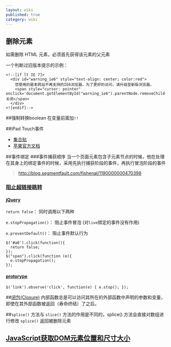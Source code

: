 ```yaml
---
layout: wiki
published: true
category: wiki
---
```


## 删除元素
如需删除 HTML 元素，必须首先获得该元素的父元素

一个判断过旧版本提示的示例：

    <!--[if lt IE 7]>
      <div id="warning_ie6" style="text-align: center; color:red">
        您使用的是本网站不再支持的IE6浏览器，为了更好的访问，请升级至新版浏览器。
        <span style="cursor: pointer" onclick='document.getElementById("warning_ie6").parentNode.removeChild(document.getElementById("warning_ie6"))'>关闭</span>
      </div>
    <![endif]-->

##强制转换boolean
在变量前面加`!!`

##iPad Touch事件
* [集合贴](http://m.oschina.net/blog/88086)
* [苹果官方文档](https://developer.apple.com/library/safari/documentation/AppleApplications/Reference/SafariWebContent/HandlingEvents/HandlingEvents.html)

##事件绑定
###事件捕获顺序
当一个页面元素包含子元素节点的时候，他在处理在其身上的绑定事件的时候，采用先执行捕获阶段的事件，再执行冒泡阶段的事件
> http://blog.segmentfault.com/fishenal/1190000000470398

### [阻止超链接跳转](http://www.suchso.com/projecteactual/javascript-event-up-stopPropagation-cancelBubble.html)
#### [jQuery](http://blog.csdn.net/woshixuye/article/details/7422985)
`return false`： 同时调用以下两种

`e.stopPropagation()`： 阻止事件冒泡 (对`live`绑定的事件没有作用)

`e.preventDefault()`： 阻止事件默认行为

    $('#a0').click(function(){  
      return false;  
    });  
    $("span").click(function (e){
      e.stopPropagation();
    });

#### [protorype](http://stackoverflow.com/questions/1399613/disable-link-with-the-prototype-observe-method)
    $('link').observe('click', function(e) { e.stop(); });

##[闭包(Closure)](https://developer.mozilla.org/zh-CN/docs/Web/JavaScript/Guide/Closures)
内部函数总是可以访问其所在的外部函数中声明的参数和变量，即使在其外部函数被返回（寿命终结）了之后。

##`splice()` 方法与 `slice()` 方法的作用是不同的，splice() 方法会直接对数组进行修改
`splice()` 返回被删除元素 

## [JavaScript获取DOM元素位置和尺寸大小](http://www.cnblogs.com/dolphinX/archive/2012/11/19/2777756.html)
